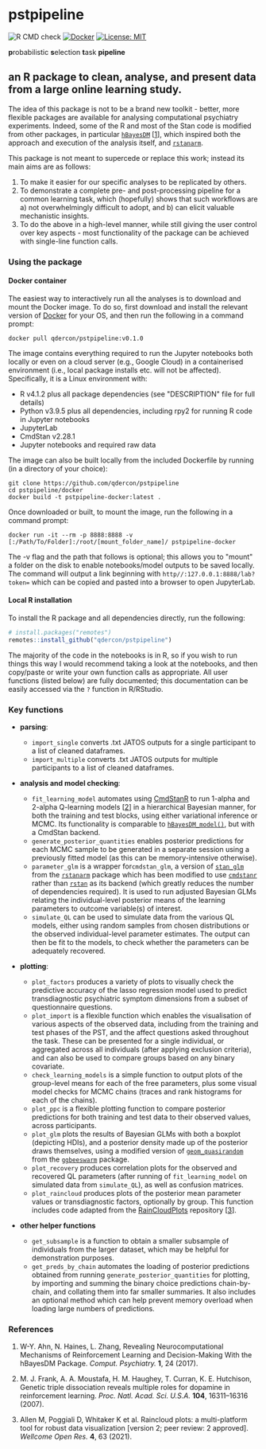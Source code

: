 # pstpipeline

![R CMD check](https://github.com/qdercon/pstpipeline/actions/workflows/main.yml/badge.svg)
[![Docker](https://img.shields.io/docker/cloud/build/eaudeweb/scratch?label=Docker&style=flat)](https://hub.docker.com/repository/docker/qdercon/pstpipeline/general#)
[![License: MIT](https://img.shields.io/badge/License-MIT-yellow.svg)](https://cran.r-project.org/web/licenses/MIT)

**p**robabilistic **s**election **t**ask **pipeline**

## an R package to clean, analyse, and present data from a large online learning study.

The idea of this package is not to be a brand new toolkit - better, more flexible packages are available for analysing computational psychiatry experiments. Indeed, some of the R and most of the Stan code is modified from other packages, in particular [```hBayesDM```](https://github.com/CCS-Lab/hBayesDM) [[1](#References)], which inspired both the approach and execution of the analysis itself, and [```rstanarm```](https://mc-stan.org/rstanarm/).

This package is not meant to supercede or replace this work; instead its main aims are as follows:

1.  To make it easier for our specific analyses to be replicated by others.
2.  To demonstrate a complete pre- and post-processing pipeline for a common learning task, which (hopefully) shows that such workflows are a) not overwhelmingly difficult to adopt, and b) can elicit valuable mechanistic insights.
3.  To do the above in a high-level manner, while still giving the user control over key aspects - most functionality of the package can be achieved with single-line function calls.

### Using the package

#### Docker container

The easiest way to interactively run all the analyses is to download and mount the Docker image. To do so, first download and install the relevant version of [Docker](https://docs.docker.com/get-docker/) for your OS, and then run the following in a command prompt:

```
docker pull qdercon/pstpipeline:v0.1.0
```

The image contains everything required to run the Jupyter notebooks both locally or even on a cloud server (e.g., Google Cloud) in a containerised environment (i.e., local package installs etc. will not be affected). Specifically, it is a Linux environment with:

* R v4.1.2 plus all package dependencies (see "DESCRIPTION" file for full details)
* Python v3.9.5 plus all dependencies, including rpy2 for running R code in Jupyter notebooks
* JupyterLab
* CmdStan v2.28.1
* Jupyter notebooks and required raw data

The image can also be built locally from the included Dockerfile by running (in a directory of your choice):

```
git clone https://github.com/qdercon/pstpipeline
cd pstpipeline/docker
docker build -t pstpipeline-docker:latest .
```

Once downloaded or built, to mount the image, run the following in a command prompt:

```
docker run -it --rm -p 8888:8888 -v [:/Path/To/Folder]:/root/[mount_folder_name]/ pstpipeline-docker
```

The -v flag and the path that follows is optional; this allows you to "mount" a folder on the disk to enable notebooks/model outputs to be saved locally. The command will output a link beginning with ```http//:127.0.0.1:8888/lab?token=``` which can be copied and pasted into a browser to open JupyterLab.

#### Local R installation

To install the R package and all dependencies directly, run the following:

```R
# install.packages("remotes")
remotes::install_github("qdercon/pstpipeline")
```

The majority of the code in the notebooks is in R, so if you wish to run things this way I would recommend taking a look at the notebooks, and then copy/paste or write your own function calls as appropriate. All user functions (listed below) are fully documented; this documentation can be easily accessed via the ```?``` function in R/RStudio.


### Key functions

- **parsing**:
    - ```import_single``` converts .txt JATOS outputs for a single participant to a list of cleaned dataframes.
    - ```import_multiple``` converts .txt JATOS outputs for multiple participants to a list of cleaned dataframes.


- **analysis and model checking**:
    - ```fit_learning_model``` automates using [CmdStanR](https://mc-stan.org/cmdstanr/) to run 1-alpha and 2-alpha Q-learning models [[2](#References)] in a hierarchical Bayesian manner, for both the training and test blocks, using either variational inference or MCMC. Its functionality is comparable to [```hBayesDM_model()```](https://rdrr.io/cran/hBayesDM/src/R/hBayesDM_model.R), but with a CmdStan backend.
    - ```generate_posterior_quantities``` enables posterior predictions for each MCMC sample to be generated in a separate session using a previously fitted model (as this can be memory-intensive otherwise).
    - ```parameter_glm``` is a wrapper for```cmdstan_glm```, a version of [```stan_glm```](https://mc-stan.org/rstanarm/reference/stan_glm.html) from the [```rstanarm```](https://github.com/stan-dev/rstanarm) package which has been modified to use [```cmdstanr```](https://mc-stan.org/cmdstanr/) rather than [```rstan```](https://cran.r-project.org/web/packages/rstan/index.html) as its backend (which greatly reduces the number of dependencies required). It is used to run adjusted Bayesian GLMs relating the individual-level posterior means of the learning parameters to outcome variable(s) of interest.
    - ```simulate_QL``` can be used to simulate data from the various QL models, either using random samples from chosen distributions or the observed individual-level parameter estimates. The output can then be fit to the models, to check whether the parameters can be adequately recovered.


- **plotting**:
    - ```plot_factors``` produces a variety of plots to visually check the predictive accuracy of the lasso regression model used to predict transdiagnostic psychiatric symptom dimensions from a subset of questionnaire questions.
    - ```plot_import``` is a flexible function which enables the visualisation of various aspects of the observed data, including from the training and test phases of the PST, and the affect questions asked throughout the task. These can be presented for a single individual, or aggregated across all individuals (after applying exclusion criteria), and can also be used to compare groups based on any binary covariate.
    - ```check_learning_models``` is a simple function to output plots of the group-level means for each of the free parameters, plus some visual model checks for MCMC chains (traces and rank histograms for each of the chains).
    - ```plot_ppc``` is a flexible plotting function to compare posterior predictions for both training and test data to their observed values, across participants.
    - ```plot_glm``` plots the results of Bayesian GLMs with both a boxplot (depicting HDIs), and a posterior density made up of the posterior draws themselves, using a modified version of [```geom_quasirandom```](https://www.rdocumentation.org/packages/ggbeeswarm/versions/0.5.3/topics/geom_quasirandom) from the [```ggbeeswarm```](https://github.com/eclarke/ggbeeswarm) package.
    - ```plot_recovery``` produces correlation plots for the observed and recovered QL parameters (after running of ```fit_learning_model``` on simulated data from ```simulate_QL```), as well as confusion matrices.
    - ```plot_raincloud``` produces plots of the posterior mean parameter values or transdiagnostic factors, optionally by group. This function includes code adapted from the [RainCloudPlots](https://github.com/RainCloudPlots/RainCloudPlots) repository [[3](#References)].


- **other helper functions**
    - ```get_subsample``` is a function to obtain a smaller subsample of individuals from the larger dataset, which may be helpful for demonstration purposes.
    - ```get_preds_by_chain``` automates the loading of posterior predictions obtained from running ```generate_posterior_quantities``` for plotting, by importing and summing the binary choice predictions chain-by-chain, and collating them into far smaller summaries. It also includes an optional method which can help prevent memory overload when loading large numbers of predictions.
    


### References

1.   W-Y. Ahn, N. Haines, L. Zhang, Revealing Neurocomputational Mechanisms of Reinforcement Learning and Decision-Making With the hBayesDM Package. *Comput. Psychiatry.* **1**, 24 (2017).

2.   M. J. Frank, A. A. Moustafa, H. M. Haughey, T. Curran, K. E. Hutchison, Genetic triple dissociation reveals multiple roles for dopamine in reinforcement learning. *Proc. Natl. Acad. Sci. U.S.A.* **104**, 16311–16316 (2007).

3.   Allen M, Poggiali D, Whitaker K et al. Raincloud plots: a multi-platform tool for robust data visualization [version 2; peer review: 2 approved]. *Wellcome Open Res.* **4**, 63 (2021).
